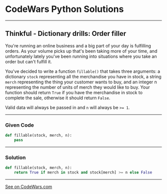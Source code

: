 # CodeWars Python Solutions

---

## Thinkful - Dictionary drills: Order filler

You're running an online business and a big part of your day is fulfilling orders. As your volume picks up that's been taking more of your time, and unfortunately lately you've been running into situations where you take an order but can't fulfill it.

You've decided to write a function `fillable()` that takes three arguments: a dictionary `stock` representing all the merchandise you have in stock, a string `merch` representing the thing your customer wants to buy, and an integer n representing the number of units of merch they would like to buy. Your function should return `True` if you have the merchandise in stock to complete the sale, otherwise it should return `False`.

Valid data will always be passed in and `n` will always be `>= 1`.


---

### Given Code


```python
def fillable(stock, merch, n):
    pass
```

---

### Solution


```python
def fillable(stock, merch, n):
    return True if merch in stock and stock[merch] >= n else False
```



---


[See on CodeWars.com](https://www.codewars.com/kata/586ee462d0982081bf001f07)
